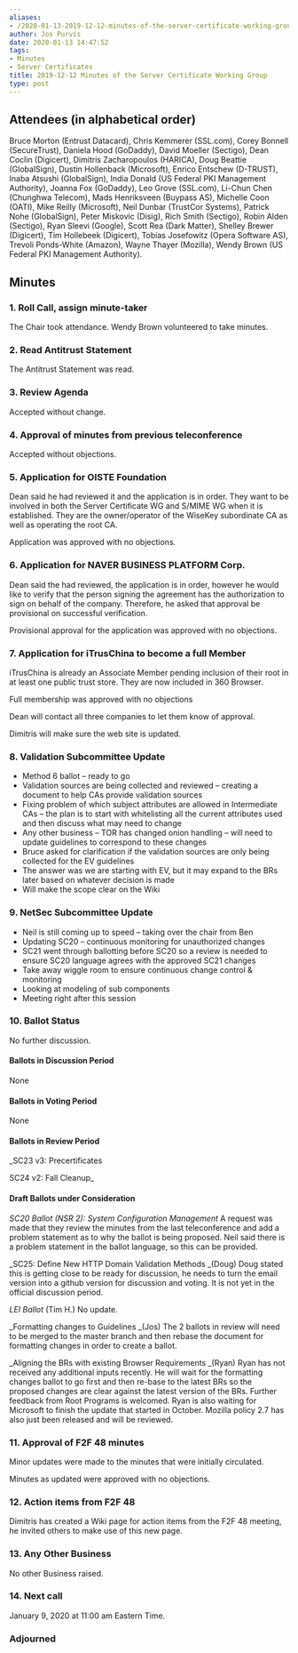 ```yaml
---
aliases:
- /2020-01-13-2019-12-12-minutes-of-the-server-certificate-working-group/
author: Jos Purvis
date: 2020-01-13 14:47:52
tags:
- Minutes
- Server Certificates
title: 2019-12-12 Minutes of the Server Certificate Working Group
type: post
---
```


## Attendees (in alphabetical order) 

Bruce Morton (Entrust Datacard), Chris Kemmerer (SSL.com), Corey Bonnell (SecureTrust), Daniela Hood (GoDaddy), David Moeller (Sectigo), Dean Coclin (Digicert), Dimitris Zacharopoulos (HARICA), Doug Beattie (GlobalSign), Dustin Hollenback (Microsoft), Enrico Entschew (D-TRUST), Inaba Atsushi (GlobalSign), India Donald (US Federal PKI Management Authority), Joanna Fox (GoDaddy), Leo Grove (SSL.com), Li-Chun Chen (Chunghwa Telecom), Mads Henriksveen (Buypass AS), Michelle Coon (OATI), Mike Reilly (Microsoft), Neil Dunbar (TrustCor Systems), Patrick Nohe (GlobalSign), Peter Miskovic (Disig), Rich Smith (Sectigo), Robin Alden (Sectigo), Ryan Sleevi (Google), Scott Rea (Dark Matter), Shelley Brewer (Digicert), Tim Hollebeek (Digicert), Tobias Josefowitz (Opera Software AS), Trevoli Ponds-White (Amazon), Wayne Thayer (Mozilla), Wendy Brown (US Federal PKI Management Authority).

## Minutes

### 1. Roll Call, assign minute-taker

The Chair took attendance. Wendy Brown volunteered to take minutes.

### 2. Read Antitrust Statement

The Antitrust Statement was read.

### 3. Review Agenda

Accepted without change.

### 4. Approval of minutes from previous teleconference 

Accepted without objections.

### 5. Application for OISTE Foundation 

Dean said he had reviewed it and the application is in order. They want to be involved in both the Server Certificate WG and S/MIME WG when it is established. They are the owner/operator of the WiseKey subordinate CA as well as operating the root CA.

Application was approved with no objections.

### 6. Application for NAVER BUSINESS PLATFORM Corp. 

Dean said the had reviewed, the application is in order, however he would like to verify that the person signing the agreement has the authorization to sign on behalf of the company. Therefore, he asked that approval be provisional on successful verification.

Provisional approval for the application was approved with no objections.

### 7. Application for iTrusChina to become a full Member 

iTrusChina is already an Associate Member pending inclusion of their root in at least one public trust store. They are now included in 360 Browser.

Full membership was approved with no objections

Dean will contact all three companies to let them know of approval.

Dimitris will make sure the web site is updated.

### 8. Validation Subcommittee Update 

- Method 6 ballot – ready to go
- Validation sources are being collected and reviewed – creating a document to help CAs provide validation sources
- Fixing problem of which subject attributes are allowed in Intermediate CAs – the plan is to start with whitelisting all the current attributes used and then discuss what may need to change
- Any other business – TOR has changed onion handling – will need to update guidelines to correspond to these changes
- Bruce asked for clarification if the validation sources are only being collected for the EV guidelines
- The answer was we are starting with EV, but it may expand to the BRs later based on whatever decision is made
- Will make the scope clear on the Wiki

### 9. NetSec Subcommittee Update 

- Neil is still coming up to speed – taking over the chair from Ben
- Updating SC20 – continuous monitoring for unauthorized changes
- SC21 went through ballotting before SC20 so a review is needed to ensure SC20 language agrees with the approved SC21 changes
- Take away wiggle room to ensure continuous change control & monitoring
- Looking at modeling of sub components
- Meeting right after this session

### 10. Ballot Status 

No further discussion.

#### Ballots in Discussion Period

None

#### Ballots in Voting Period 

None

#### Ballots in Review Period 

\_SC23 v3: Precertificates

SC24 v2: Fall Cleanup\_

#### Draft Ballots under Consideration

_SC20 Ballot (NSR 2): System Configuration Management_
A request was made that they review the minutes from the last teleconference and add a problem statement as to why the ballot is being proposed. Neil said there is a problem statement in the ballot language, so this can be provided.

\_SC25: Define New HTTP Domain Validation Methods \_(Doug)
Doug stated this is getting close to be ready for discussion, he needs to turn the email version into a github version for discussion and voting. It is not yet in the official discussion period.

_LEI Ballot_ (Tim H.)
No update.

\_Formatting changes to Guidelines \_(Jos)
The 2 ballots in review will need to be merged to the master branch and then rebase the document for formatting changes in order to create a ballot.

\_Aligning the BRs with existing Browser Requirements \_(Ryan)
Ryan has not received any additional inputs recently. He will wait for the formatting changes ballot to go first and then re-base to the latest BRs so the proposed changes are clear against the latest version of the BRs. Further feedback from Root Programs is welcomed. Ryan is also waiting for Microsoft to finish the update that started in October. Mozilla policy 2.7 has also just been released and will be reviewed.

### 11. Approval of F2F 48 minutes 

Minor updates were made to the minutes that were initially circulated.

Minutes as updated were approved with no objections.

### 12. Action items from F2F 48 

Dimitris has created a Wiki page for action items from the F2F 48 meeting, he invited others to make use of this new page.

### 13. Any Other Business 

No other Business raised.

### 14. Next call 

January 9, 2020 at 11:00 am Eastern Time.

### Adjourned